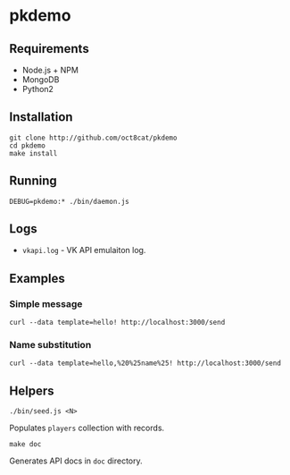 # pkdemo

## Requirements

* Node.js + NPM
* MongoDB
* Python2

## Installation

```
git clone http://github.com/oct8cat/pkdemo
cd pkdemo
make install
```

## Running

```
DEBUG=pkdemo:* ./bin/daemon.js
```

## Logs

* `vkapi.log` - VK API emulaiton log.

## Examples

### Simple message
```
curl --data template=hello! http://localhost:3000/send
```

### Name substitution
```
curl --data template=hello,%20%25name%25! http://localhost:3000/send
```


## Helpers

```
./bin/seed.js <N>
```
Populates `players` collection with <N> records.

```
make doc
```
Generates API docs in `doc` directory.
